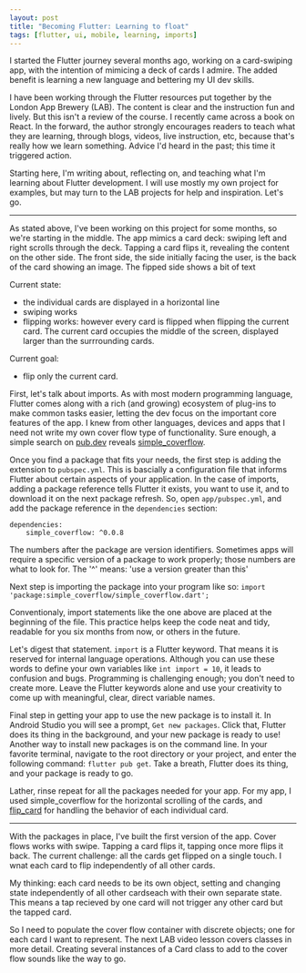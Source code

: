 ```yaml
---
layout: post
title: "Becoming Flutter: Learning to float"
tags: [flutter, ui, mobile, learning, imports]
---
```


I started the Flutter journey several months ago, working on a card-swiping app, with the intention of mimicing a deck of cards I admire. The added benefit is learning a new language and bettering my UI dev skills.

I have been working through the Flutter resources put together by the London App Brewery (LAB). The content is clear and the instruction fun and lively. But this isn't a review of the course. I recently came across a book on React. In the forward, the author strongly encourages readers to teach what they are learning, through blogs, videos, live instruction, etc, because that's really how we learn something. Advice I'd heard in the past; this time it triggered action.

Starting here, I'm writing about, reflecting on, and teaching what I'm learning about Flutter development. I will use mostly my own project for examples, but may turn to the LAB projects for help and inspiration. Let's go.

---
As stated above, I've been working on this project for some months, so we're starting in the middle. The app mimics a card deck: swiping left and right scrolls through the deck. Tapping a card flips it, revealing the content on the other side. The front side, the side initially facing the user, is the back of the card showing an image. The fipped side shows a bit of text

Current state:
- the individual cards are displayed in a horizontal line
- swiping works
- flipping works: however every card is flipped when flipping the current card. The current card occupies the middle of the screen, displayed larger than the surrrounding cards.

Current goal:
- flip only the current card.

First, let's talk about imports. As with most modern programming language, Flutter comes along with a rich (and growing) ecosystem of plug-ins to make common tasks easier, letting the dev focus on the important core features of the app. I knew from other languages, devices and apps that I need not write my own cover flow type of functionality. Sure enough, a simple search on [pub.dev](https://pub.dev) reveals [simple_coverflow](https://pub.dev/packages/simple_coverflow).

Once you find a package that fits your needs, the first step
is adding the extension to `pubspec.yml`. This is bascially a configuration file that informs Flutter about certain aspects of your application. In the case of imports, adding a package reference tells Flutter it exists, you want to use it, and to download it on the next package refresh.
So, open `app/pubspec.yml`, and add the package reference in the `dependencies` section:
```
dependencies:
    simple_coverflow: ^0.0.8
```
The numbers after the package are version identifiers. Sometimes apps will require a specific version of a package to work properly; those numbers are what to look for. The '^' means: 'use a version greater than this'

Next step is importing the package into your program like so:
`import 'package:simple_coverflow/simple_coverflow.dart';`

Conventionaly, import statements like the one above are placed at the beginning of the file. This practice helps keep the code neat and tidy, readable for you six months from now, or others in the future.

Let's digest that statement. `import` is a Flutter keyword. That means it is reserved for internal language operations. Although you can use these words to define your own variables like `int import = 10`, it leads to confusion and bugs. Programming is challenging enough; you don't need to create more. Leave the Flutter keywords alone and use your creativity to come up with meaningful, clear, direct variable names.

Final step in getting your app to use the new package is to install it.
In Android Studio you will see a prompt, `Get new packages`. Click that, Flutter does its thing in the background, and your new package is ready to use! Another way to install new packages is on the command line. In your favorite terminal, navigate to the root directory or your project, and enter the following command:
`flutter pub get`. Take a breath, Flutter does its thing, and your package is ready to go.

Lather, rinse repeat for all the packages needed for your app.
For my app, I used simple_coverflow for the horizontal scrolling of the cards, and [flip_card](https://pub.dev/packages/flip_card#-installing-tab-) for handling the behavior of each individual card.

---

With the packages in place, I've built the first version of the app. Cover flows works with swipe. Tapping a card flips it, tapping once more flips it back. The current challenge: all the cards get flipped on a single touch. I wnat each card to flip independently of all other cards.

My thinking: each card needs to be its own object, setting and changing state independently of all other cardseach with their own separate state. This means a tap recieved by one card will not trigger any other card but the tapped card.

So I need to populate the cover flow container with discrete objects; one for each card I want to represent. The next LAB video lesson covers classes in more detail. Creating several instances of a Card class to add to the cover flow sounds like the way to go.
